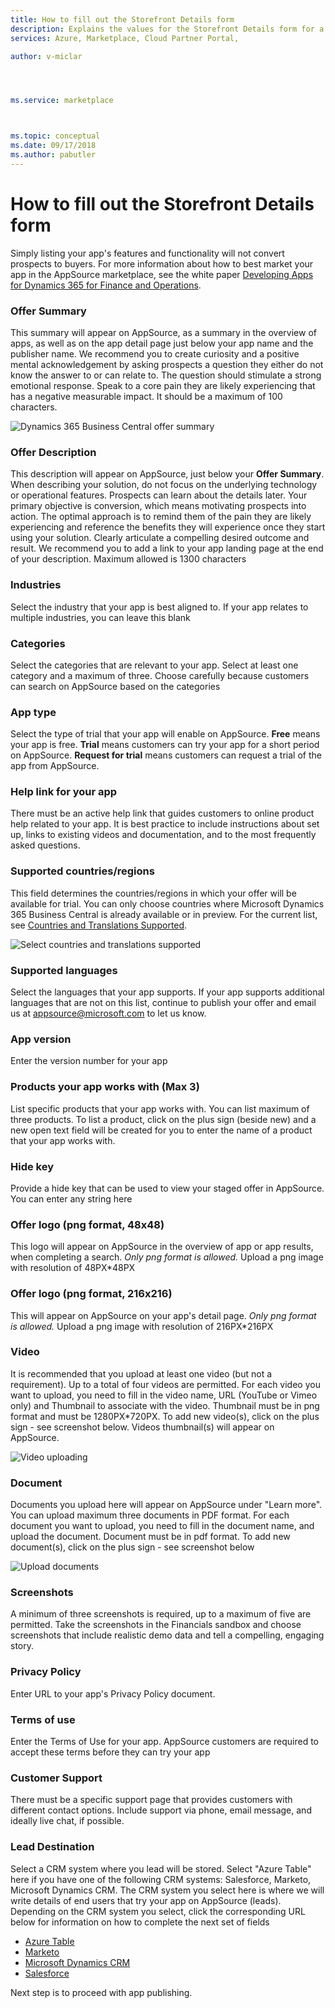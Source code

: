```yaml
---
title: How to fill out the Storefront Details form 
description: Explains the values for the Storefront Details form for a new Dynamics 365 Business Central app.
services: Azure, Marketplace, Cloud Partner Portal, 

author: v-miclar




ms.service: marketplace



ms.topic: conceptual
ms.date: 09/17/2018
ms.author: pabutler
---
```



How to fill out the Storefront Details form
===========================================

Simply listing your app's features and functionality will not convert
prospects to buyers. For more information about how to best market your
app in the AppSource marketplace, see the white paper 
[Developing Apps for Dynamics 365 for Finance and Operations](https://go.microsoft.com/fwlink/?linkid=841518).  


### Offer Summary

This summary will appear on AppSource, as a summary in the overview of
apps, as well as on the app detail page just below your app name and the
publisher name. We recommend you to create curiosity and a positive
mental acknowledgement by asking prospects a question they either do not
know the answer to or can relate to. The question should stimulate a
strong emotional response. Speak to a core pain they are likely
experiencing that has a negative measurable impact. It should be a
maximum of 100 characters.

![Dynamics 365 Business Central offer summary](./media/d365-financials/image018.png)


### Offer Description

This description will appear on AppSource, just below your
**Offer Summary**. When describing your solution, do not focus on the
underlying technology or operational features. Prospects can learn about
the details later. Your primary objective is conversion, which means
motivating prospects into action. The optimal approach is to remind them
of the pain they are likely experiencing and reference the benefits they
will experience once they start using your solution. Clearly articulate
a compelling desired outcome and result. We recommend you to add a link
to your app landing page at the end of your description. Maximum allowed
is 1300 characters

### Industries

Select the industry that your app is best aligned to. If your app
relates to multiple industries, you can leave this blank

### Categories

Select the categories that are relevant to your app. Select at
least one category and a maximum of three. Choose carefully
because customers can search on AppSource based on the categories

### App type

Select the type of trial that your app will enable on AppSource.
**Free** means your app is free. **Trial** means customers can try your
app for a short period on AppSource. **Request for trial** means
customers can request a trial of the app from AppSource.

### Help link for your app

There must be an active help link that guides customers to online
product help related to your app. It is best practice to include
instructions about set up, links to existing videos and documentation,
and to the most frequently asked questions.

### Supported countries/regions

This field determines the countries/regions in which your offer will be
available for trial. You can only choose countries where Microsoft
Dynamics 365 Business Central is already available or in preview. For the current list, see
[Countries and Translations Supported](https://docs.microsoft.com/dynamics-nav/compliance/apptest-countries-and-translations).

![Select countries and translations supported](./media/d365-financials/image008.png)


### Supported languages

Select the languages that your app supports. If your app supports
additional languages that are not on this list, continue to publish your
offer and email us at <appsource@microsoft.com> to let us know.

### App version

Enter the version number for your app

### Products your app works with (Max 3)

List specific products that your app works with. You can list maximum of
three products. To list a product, click on the plus sign (beside new) and a
new open text field will be created for you to enter the name of a
product that your app works with.

### Hide key

Provide a hide key that can be used to view your staged offer in
AppSource. You can enter any string here

### Offer logo (png format, 48x48)

This logo will appear on AppSource in the overview of app or app results,
when completing a search. *Only png format is allowed.*  Upload a png
image with resolution of 48PX\*48PX

### Offer logo (png format, 216x216)

This will appear on AppSource on your app's detail page. *Only png
format is allowed.* Upload a png image with resolution of 216PX\*216PX

### Video

It is recommended that you upload at least one video (but not a
requirement). Up to a total of four videos are permitted. For each video
you want to upload, you need to fill in the video name, URL (YouTube or
Vimeo only) and Thumbnail to associate with the video. Thumbnail must be
in png format and must be 1280PX\*720PX. To add new video(s), click on
the plus sign - see screenshot below. Videos thumbnail(s) will appear on
AppSource.

![Video uploading](./media/d365-financials/image009.png)


### Document

Documents you upload here will appear on AppSource under \"Learn more\".
You can upload maximum three documents in PDF format. For each document
you want to upload, you need to fill in the document name, and upload
the document. Document must be in pdf format. To add new document(s),
click on the plus sign - see screenshot below

![Upload documents](./media/d365-financials/image010.png)


### Screenshots

A minimum of three screenshots is required, up to a maximum of five are
permitted. Take the screenshots in the Financials sandbox and
choose screenshots that include realistic demo data and tell a
compelling, engaging story.

### Privacy Policy

Enter URL to your app's Privacy Policy document.

### Terms of use

Enter the Terms of Use for your app. AppSource customers are required to
accept these terms before they can try your app

### Customer Support

There must be a specific support page that provides customers with
different contact options. Include support via phone, email message, and
ideally live chat, if possible.

### Lead Destination

Select a CRM system where you lead will be stored. Select \"Azure
Table\" here if you have one of the following CRM systems: Salesforce,
Marketo, Microsoft Dynamics CRM. The CRM system you select here is where
we will write details of end users that try your app on AppSource
(leads). Depending on the CRM system you select, click the corresponding
URL below for information on how to complete the next set of fields

-   [Azure Table](./cloud-partner-portal-lead-management-instructions-azure-table.md)
-   [Marketo](./cloud-partner-portal-lead-management-instructions-marketo.md)
-   [Microsoft Dynamics CRM](./cloud-partner-portal-lead-management-instructions-dynamics.md)
-   [Salesforce](./cloud-partner-portal-lead-management-instructions-salesforce.md)

Next step is to proceed with app publishing.
